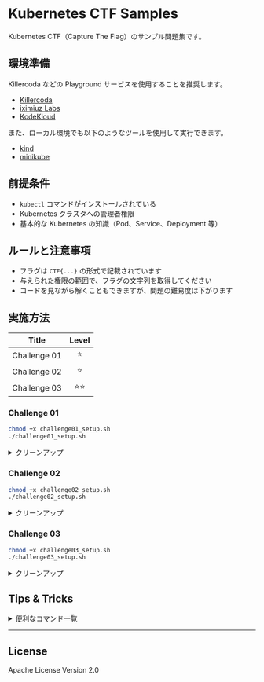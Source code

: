 # Kubernetes CTF Samples

Kubernetes CTF（Capture The Flag）のサンプル問題集です。

## 環境準備

Killercoda などの Playground サービスを使用することを推奨します。

- [Killercoda](https://killercoda.com/)
- [iximiuz Labs](https://labs.iximiuz.com/playgrounds?category=kubernetes&filter=all)
- [KodeKloud](https://kodekloud.com/public-playgrounds)

また、ローカル環境でも以下のようなツールを使用して実行できます。

- [kind](https://github.com/kubernetes-sigs/kind)
- [minikube](https://github.com/kubernetes/minikube)

## 前提条件

- `kubectl` コマンドがインストールされている
- Kubernetes クラスタへの管理者権限
- 基本的な Kubernetes の知識（Pod、Service、Deployment 等）

## ルールと注意事項

- フラグは `CTF{...}` の形式で記載されています
- 与えられた権限の範囲で、フラグの文字列を取得してください
- コードを見ながら解くこともできますが、問題の難易度は下がります

## 実施方法

| Title | Level |
|:-----:|:---------:|
| Challenge 01 | ⭐️ |
| Challenge 02 | ⭐️ |
| Challenge 03 | ⭐️⭐️ |

### Challenge 01

```bash
chmod +x challenge01_setup.sh
./challenge01_setup.sh
```

<details><summary>クリーンアップ</summary>

```bash
kubectl delete ns ctf-1 --ignore-not-found=true
```

</details>

### Challenge 02

```bash
chmod +x challenge02_setup.sh
./challenge02_setup.sh
```

<details><summary>クリーンアップ</summary>

```bash
kubectl delete ns ctf-2 --ignore-not-found=true
```

</details>

### Challenge 03

```bash
chmod +x challenge03_setup.sh
./challenge03_setup.sh
```

<details><summary>クリーンアップ</summary>

```bash
kubectl delete ns ctf-3 --ignore-not-found=true
```

</details>

## Tips & Tricks

<details><summary>便利なコマンド一覧</summary>

```bash
# 自身の持っている権限を確認
kubectl auth can-i --list

# 特定リソースを一覧取得
# kubectl get [resourceType]
kubectl get po
kubectl get deploy
kubectl get events

# リソースのマニフェスト情報を取得
# kubectl get [resourceType] [resourceName] -o yaml
kubectl get po pod01 -o yaml

# 主要なリソースを一覧取得
kubectl get all

# リソースの詳細やイベント情報を取得
# kubectl describe [resourceType] [resourceName]
kubectl describe po pod01

# Pod に入って操作
# kubectl exec -it [podName] -- sh
kubectl exec -it pod01 -- sh

# ログの確認
# kubectl logs [podName]
kubectl logs pod01
```

</details>

---

## License

Apache License Version 2.0
